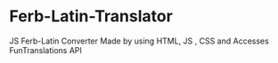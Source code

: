 # Ferb-Latin-Translator
JS Ferb-Latin Converter Made by using HTML, JS , CSS and Accesses FunTranslations API
